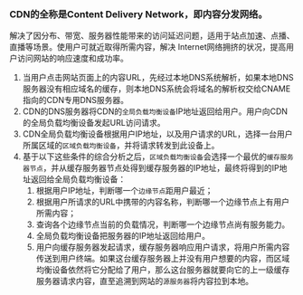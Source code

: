### CDN的全称是Content Delivery Network，即内容分发网络。
解决了因分布、带宽、服务器性能带来的访问延迟问题，适用于站点加速、点播、直播等场景。使用户可就近取得所需内容，解决 Internet网络拥挤的状况，提高用户访问网站的响应速度和成功率。

1. 当用户点击网站页面上的内容URL，先经过本地DNS系统解析，如果本地DNS服务器没有相应域名的缓存，则本地DNS系统会将域名的解析权交给CNAME指向的CDN专用DNS服务器。
2. CDN的DNS服务器将CDN的`全局负载均衡设备`IP地址返回给用户。用户向CDN的全局负载均衡设备发起URL访问请求。
3. CDN全局负载均衡设备根据用户IP地址，以及用户请求的URL，选择一台用户所属区域的`区域负载均衡设备`，并将请求转发到此设备上。
4. 基于以下这些条件的综合分析之后，`区域负载均衡设备`会选择一个最优的`缓存服务器节点`，并从缓存服务器节点处得到缓存服务器的IP地址，最终将得到的IP地址返回给全局负载均衡设备：
    1. 根据用户IP地址，判断哪一个`边缘节点`距用户最近；
    2. 根据用户所请求的URL中携带的内容名称，判断哪一个边缘节点上有用户所需内容；
    3. 查询各个边缘节点当前的负载情况，判断哪一个边缘节点尚有服务能力。
    4. 全局负载均衡设备把服务器的IP地址返回给用户。
    5. 用户向缓存服务器发起请求，缓存服务器响应用户请求，将用户所需内容传送到用户终端。如果这台缓存服务器上并没有用户想要的内容，而区域均衡设备依然将它分配给了用户，那么这台服务器就要向它的上一级缓存服务器请求内容，直至追溯到网站的`源服务器`将内容拉到本地。


